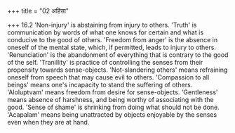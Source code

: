 +++
title = "02 अहिंसा"

+++
16.2 'Non-injury' is abstaining from injury to others. 'Truth' is
communication by words of what one knows for certain and what is
conducive to the good of others. 'Freedom from anger' is the absence in
oneself of the mental state, which, if permitted, leads to injury to
others. 'Renunciation' is the abandonment of everything that is contrary
to the good of the self. 'Tranillity' is practice of controlling the
senses from their propensity towards sense-objects. 'Not-slandering
others' means refraining oneself from speech that may cause evil to
others. 'Compassion to all beings' means one's incapacity to stand the
suffering of others. 'Aloluptvam' means freedom from desire for
sense-objects. 'Gentleness' means absence of harshness, and being worthy
of associating with the good. 'Sense of shame' is shrinking from doing
what should not be done. 'Acapalam' means being unattracted by objects
enjoyable by the senses even when they are at hand.
